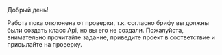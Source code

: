 Добрый день!

Работа пока отклонена от проверки, т.к. согласно брифу вы должны были создать класс Api, но вы его не создали. Пожалуйста, внимательно прочитайте задание, приведите проект в соответствие и присылайте на проверку.
